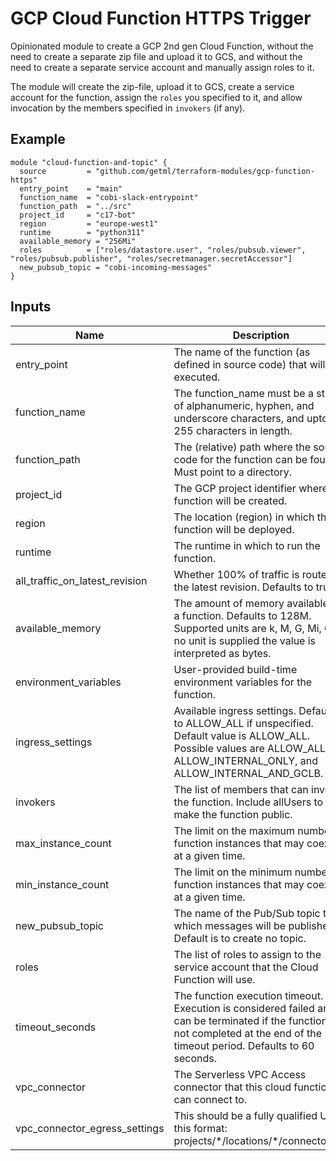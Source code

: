 # GCP Cloud Function HTTPS Trigger

Opinionated module to create a GCP 2nd gen Cloud Function, without  the need to create a separate zip file and
upload it to GCS, and without the need to create a separate service account and manually assign roles to it.

The module will create  the zip-file, upload it to GCS, create a service account for the function, assign the `roles` you specified to it,
and allow invocation by the members specified in `invokers` (if any). 


## Example

```HCL
module "cloud-function-and-topic" {
  source         = "github.com/getml/terraform-modules/gcp-function-https"
  entry_point    = "main"
  function_name  = "cobi-slack-entrypoint"
  function_path  = "../src"
  project_id     = "c17-bot"
  region         = "europe-west1"
  runtime        = "python311"
  available_memory = "256Mi"
  roles          = ["roles/datastore.user", "roles/pubsub.viewer", "roles/pubsub.publisher", "roles/secretmanager.secretAccessor"]
  new_pubsub_topic = "cobi-incoming-messages"
}
```

## Inputs

| Name                           | Description                                                                                                                                                                     | Type         | Default   | Required |
| ------------------------------ | ------------------------------------------------------------------------------------------------------------------------------------------------------------------------------- | ------------ | --------- | -------- |
| entry_point                    | The name of the function (as defined in source code) that will be executed.                                                                                                     | string       |           | YES      |
| function_name                  | The function_name must be a string of alphanumeric, hyphen, and underscore characters, and upto 255 characters in length.                                                       | string       |           | YES      |
| function_path                  | The (relative) path where the source code for the function can be found. Must point to a directory.                                                                             | string       |           | YES      |
| project_id                     | The GCP project identifier where the function will be created.                                                                                                                  | string       |           | YES      |
| region                         | The location (region) in which the function will be deployed.                                                                                                                   | string       |           | YES      |
| runtime                        | The runtime in which to run the function.                                                                                                                                       | string       |           | YES      |
| all_traffic_on_latest_revision | Whether 100% of traffic is routed to the latest revision. Defaults to true.                                                                                                     | bool         | TRUE      | NO       |
| available_memory               | The amount of memory available for a function. Defaults to 128M. Supported units are k, M, G, Mi, Gi. If no unit is supplied the value is interpreted as bytes.                 | string       | 128Mi     | NO       |
| environment_variables          | User-provided build-time environment variables for the function.                                                                                                                | map(string)  | {}        | NO       |
| ingress_settings               | Available ingress settings. Defaults to ALLOW_ALL if unspecified. Default value is ALLOW_ALL. Possible values are ALLOW_ALL, ALLOW_INTERNAL_ONLY, and ALLOW_INTERNAL_AND_GCLB.  | string       | ALLOW_ALL | NO       |
| invokers                       | The list of members that can invoke the function. Include allUsers to make the function public.                                                                                 | list(string) | []        | NO       |
| max_instance_count             | The limit on the maximum number of function instances that may coexist at a given time.                                                                                         | number       | 1         | NO       |
| min_instance_count             | The limit on the minimum number of function instances that may coexist at a given time.                                                                                         | number       | 0         | NO       |
| new_pubsub_topic               | The name of the Pub/Sub topic to which messages will be published. Default is to create no topic.                                                                               | string       | null      | NO       |
| roles                          | The list of roles to assign to the service account that the Cloud Function will use.                                                                                            | list(string) | []        | NO       |
| timeout_seconds                | The function execution timeout. Execution is considered failed and can be terminated if the function is not completed at the end of the timeout period. Defaults to 60 seconds. | number       | 60        | NO       |
| vpc_connector                  | The Serverless VPC Access connector that this cloud function can connect to.                                                                                                    | string       | null      | NO       |
| vpc_connector_egress_settings  | This should be a fully qualified URI in this format: projects/\*/locations/\*/connectors/\*.                                                                                    | string       | null      | NO       |